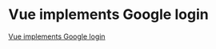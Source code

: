 # Vue implements Google login
[Vue implements Google login](https://aiwithcloud.com/2022/09/15/vue_implements_google_login/)